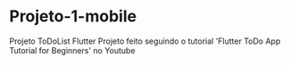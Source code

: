 # Projeto-1-mobile
Projeto ToDoList Flutter
Projeto feito seguindo o tutorial 'Flutter ToDo App Tutorial for Beginners' no Youtube
